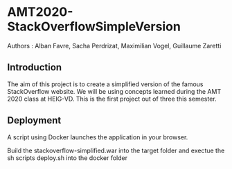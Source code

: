 # AMT2020-StackOverflowSimpleVersion

Authors :  Alban Favre, Sacha Perdrizat, Maximilian Vogel, Guillaume Zaretti

## Introduction

The aim of this project is to create a simplified version of the famous StackOverflow website. We will be using concepts learned during the AMT 2020 class at HEIG-VD. This is the first project out of three this semester.

## Deployment

A script using Docker launches the application in your browser.

Build the stackoverflow-simplified.war into the target folder and exectue the sh scripts deploy.sh into the docker folder
